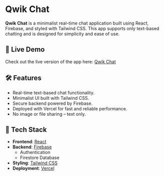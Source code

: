 # Qwik Chat

**Qwik Chat** is a minimalist real-time chat application built using React, Firebase, and styled with Tailwind CSS. This app supports only text-based chatting and is designed for simplicity and ease of use.

## 🚀 Live Demo

Check out the live version of the app here: [Qwik Chat](https://qwik-chat-eight.vercel.app/chat)

## 🛠️ Features

- Real-time text-based chat functionality.
- Minimalist UI built with Tailwind CSS.
- Secure backend powered by Firebase.
- Deployed with Vercel for fast and reliable performance.
- No image or file sharing – text only.

## 🔧 Tech Stack

- **Frontend**: [React](https://reactjs.org/)
- **Backend**: [Firebase](https://firebase.google.com/)
  - Authentication
  - Firestore Database
- **Styling**: [Tailwind CSS](https://tailwindcss.com/)
- **Deployment**: [Vercel](https://vercel.com/)


